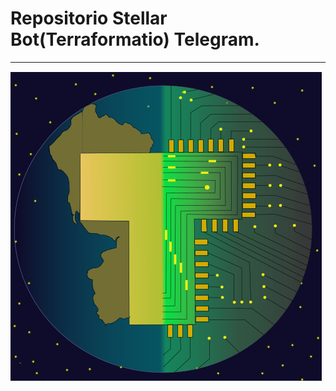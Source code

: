 # Repositorio Stellar Bot(Terraformatio) Telegram.
-----
![Logo Terraformation](https://raw.githubusercontent.com/Jonathan-Lara-Hurtado/botTelegramStellar/master/Recursos/LogobootTelegram.png)

